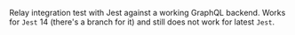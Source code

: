 Relay integration test with Jest against a working GraphQL backend. Works for `Jest` 14 (there's a branch for it) and still does not work for latest `Jest`.
